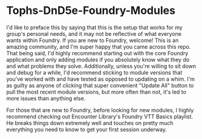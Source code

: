 # Tophs-DnD5e-Foundry-Modules

I'd like to preface this by saying that this is the setup that works for my group's personal needs, and it may not be reflective of what everyone wants within Foundry. If you are new to Foundry, welcome! This is an amazing community, and I'm super happy that you came across this repo. That being said, I'd highly recommend starting out with the core Foundry application and only adding modules if you absolutely know what they do and what problems they solve. Additionally, unless you're willing to sit down and debug for a while, I'd recommend sticking to module versions that you've worked with and have tested as opposed to updating on a whim. I'm as guilty as anyone of clicking that super convenient "Update All" button to pull the most recent module versions, but more often than not, it's led to more issues than anything else.

For those that are new to Foundry, before looking for new modules, I highly recommend checking out Encounter Library's Foundry VTT Basics playlist. He breaks things down extremely well and touches on pretty much everything you need to know to get your first session underway.

